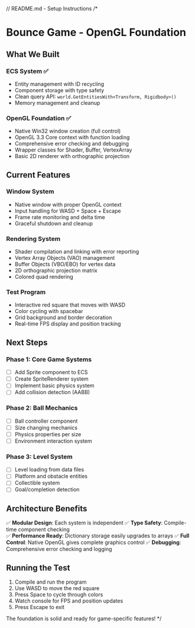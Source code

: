// README.md - Setup Instructions
/*
# Bounce Game - OpenGL Foundation

## What We Built

### ECS System ✅
- Entity management with ID recycling
- Component storage with type safety  
- Clean query API: `world.GetEntitiesWith<Transform, Rigidbody>()`
- Memory management and cleanup

### OpenGL Foundation ✅
- Native Win32 window creation (full control)
- OpenGL 3.3 Core context with function loading
- Comprehensive error checking and debugging
- Wrapper classes for Shader, Buffer, VertexArray
- Basic 2D renderer with orthographic projection

## Current Features

### Window System
- Native window with proper OpenGL context
- Input handling for WASD + Space + Escape
- Frame rate monitoring and delta time
- Graceful shutdown and cleanup

### Rendering System  
- Shader compilation and linking with error reporting
- Vertex Array Objects (VAO) management
- Buffer Objects (VBO/EBO) for vertex data
- 2D orthographic projection matrix
- Colored quad rendering

### Test Program
- Interactive red square that moves with WASD
- Color cycling with spacebar
- Grid background and border decoration
- Real-time FPS display and position tracking

## Next Steps

### Phase 1: Core Game Systems
- [ ] Add Sprite component to ECS
- [ ] Create SpriteRenderer system  
- [ ] Implement basic physics system
- [ ] Add collision detection (AABB)

### Phase 2: Ball Mechanics
- [ ] Ball controller component
- [ ] Size changing mechanics
- [ ] Physics properties per size
- [ ] Environment interaction system

### Phase 3: Level System
- [ ] Level loading from data files
- [ ] Platform and obstacle entities
- [ ] Collectible system
- [ ] Goal/completion detection

## Architecture Benefits

✅ **Modular Design**: Each system is independent
✅ **Type Safety**: Compile-time component checking  
✅ **Performance Ready**: Dictionary storage easily upgrades to arrays
✅ **Full Control**: Native OpenGL gives complete graphics control
✅ **Debugging**: Comprehensive error checking and logging

## Running the Test

1. Compile and run the program
2. Use WASD to move the red square
3. Press Space to cycle through colors
4. Watch console for FPS and position updates
5. Press Escape to exit

The foundation is solid and ready for game-specific features!
*/